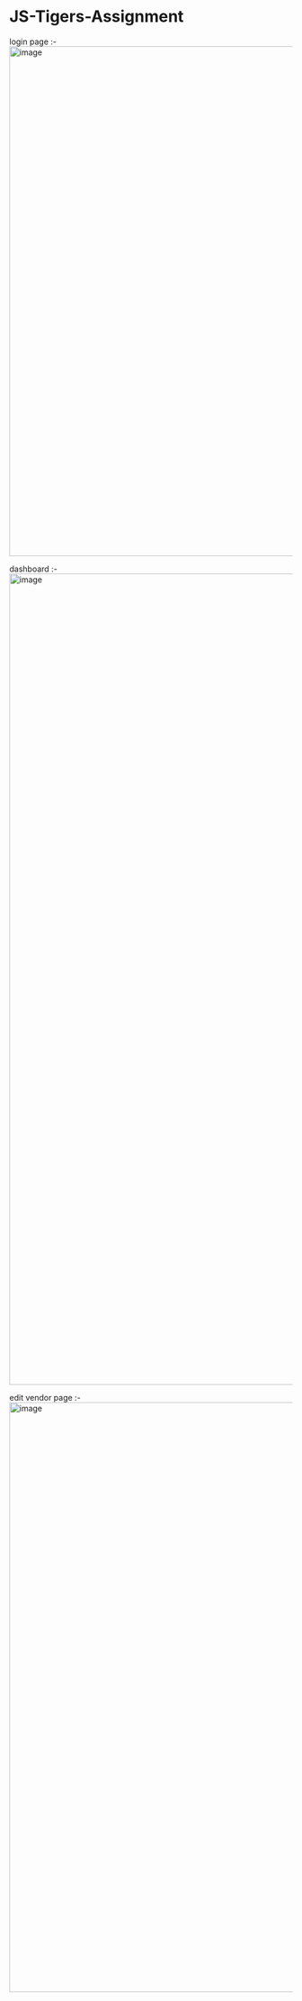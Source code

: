 # JS-Tigers-Assignment


login page :-
<img width="905" alt="image" src="https://github.com/user-attachments/assets/9facd6ab-846b-4f17-a557-c64b4d9d199c" />

dashboard :-
<img width="1440" alt="image" src="https://github.com/user-attachments/assets/fdba0046-4a61-4f00-b358-1921405de1c6" />

edit vendor page :- 
<img width="1047" alt="image" src="https://github.com/user-attachments/assets/f8dafb55-c7fb-4865-a8d8-1192ffce95b8" />

